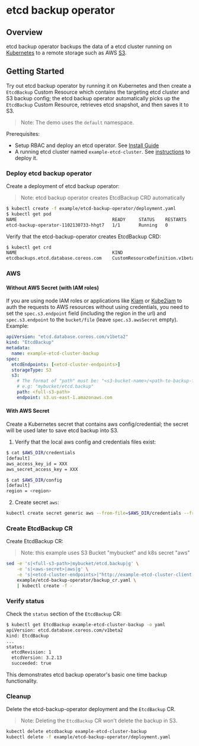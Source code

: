 # etcd backup operator

## Overview

etcd backup operator backups the data of a etcd cluster running on [Kubernetes][kube] to a remote storage such as AWS [S3][s3].

## Getting Started

Try out etcd backup operator by running it on Kubernetes and then create a `EtcdBackup` Custom Resource which contains the targeting etcd cluster and S3 backup config; the etcd backup operator automatically picks up the `EtcdBackup` Custom Resource, retrieves etcd snapshot, and then saves it to S3.

> Note: The demo uses the `default` namespace.

Prerequisites:

- Setup RBAC and deploy an etcd operator. See [Install Guide][install_guide]
- A running etcd cluster named `example-etcd-cluster`. See [instructions][etcd_cluster_deploy] to deploy it.

### Deploy etcd backup operator

Create a deployment of etcd backup operator:

> Note: etcd backup operator creates EtcdBackup CRD automatically

```sh
$ kubectl create -f example/etcd-backup-operator/deployment.yaml
$ kubectl get pod
NAME                                    READY     STATUS    RESTARTS   AGE
etcd-backup-operator-1102130733-hhgt7   1/1       Running   0          3s
```

Verify that the etcd-backup-operator creates EtcdBackup CRD:

```sh
$ kubectl get crd
NAME                                    KIND
etcdbackups.etcd.database.coreos.com    CustomResourceDefinition.v1beta1.apiextensions.k8s.io
```

### AWS

#### Without AWS Secret (with IAM roles)

If you are using node IAM roles or applications like [Kiam] or [Kube2iam] to auth the requests to AWS resources without using credentials, you need to set the `spec.s3.endpoint` field (including the region in the url) and `spec.s3.endpoint` to the `bucket/file` (leave `spec.s3.awsSecret` empty). Example:

```yaml
apiVersion: "etcd.database.coreos.com/v1beta2"
kind: "EtcdBackup"
metadata:
  name: example-etcd-cluster-backup
spec:
  etcdEndpoints: [<etcd-cluster-endpoints>]
  storageType: S3
  s3:
    # The format of "path" must be: "<s3-bucket-name>/<path-to-backup-file>"
    # e.g: "mybucket/etcd.backup"
    path: <full-s3-path>
    endpoint: s3.us-east-1.amazonaws.com
```

#### With AWS Secret

Create a Kubernetes secret that contains aws config/credential;
the secret will be used later to save etcd backup into S3.

1. Verify that the local aws config and credentials files exist:

```sh
$ cat $AWS_DIR/credentials
[default]
aws_access_key_id = XXX
aws_secret_access_key = XXX

$ cat $AWS_DIR/config
[default]
region = <region>
```

2. Create secret `aws`:

```sh
kubectl create secret generic aws --from-file=$AWS_DIR/credentials --from-file=$AWS_DIR/config
```

### Create EtcdBackup CR

Create EtcdBackup CR:

> Note: this example uses S3 Bucket "mybucket" and k8s secret "aws"

```sh
sed -e 's|<full-s3-path>|mybucket/etcd.backup|g' \
    -e 's|<aws-secret>|aws|g' \
    -e 's|<etcd-cluster-endpoints>|"http://example-etcd-cluster-client:2379"|g' \
    example/etcd-backup-operator/backup_cr.yaml \
    | kubectl create -f -
```

### Verify status

Check the `status` section of the `EtcdBackup` CR:

```sh
$ kubectl get EtcdBackup example-etcd-cluster-backup -o yaml
apiVersion: etcd.database.coreos.com/v1beta2
kind: EtcdBackup
...
status:
  etcdRevision: 1
  etcdVersion: 3.2.13
  succeeded: true
```

This demonstrates etcd backup operator's basic one time backup functionality.

### Cleanup

Delete the etcd-backup-operator deployment and the `EtcdBackup` CR.

> Note: Deleting the `EtcdBackup` CR won't delete the backup in S3.

```sh
kubectl delete etcdbackup example-etcd-cluster-backup
kubectl delete -f example/etcd-backup-operator/deployment.yaml
```

[kube]: https://github.com/kubernetes/kubernetes
[s3]: https://aws.amazon.com/s3/
[etcd_cluster_deploy]: https://github.com/coreos/etcd-operator#create-and-destroy-an-etcd-cluster
[minikube]: https://github.com/kubernetes/minikube
[install_guide]: ../install_guide.md
[kiam]: https://github.com/uswitch/kiam
[kube2iam]: https://github.com/jtblin/kube2iam
